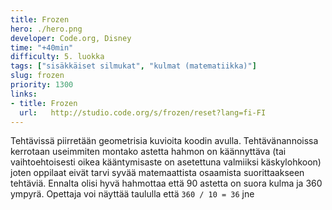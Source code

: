 ```yaml
---
title: Frozen
hero: ./hero.png
developer: Code.org, Disney
time: "+40min"
difficulty: 5. luokka
tags: ["sisäkkäiset silmukat", "kulmat (matematiikka)"]
slug: frozen
priority: 1300
links:
- title: Frozen
  url:   http://studio.code.org/s/frozen/reset?lang=fi-FI
---
```


Tehtävissä piirretään geometrisia kuvioita koodin avulla. Tehtävänannoissa kerrotaan useimmiten montako astetta hahmon on käännyttäva (tai vaihtoehtoisesti oikea kääntymisaste on asetettuna valmiiksi käskylohkoon) joten oppilaat eivät tarvi syvää matemaattista osaamista suorittaakseen tehtäviä. Ennalta olisi hyvä hahmottaa että 90 astetta on suora kulma ja 360 ympyrä. Opettaja voi näyttää taululla että `360 / 10 = 36` jne
